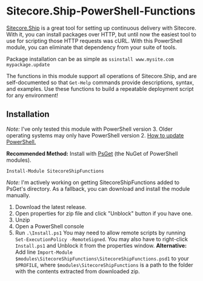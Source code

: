 Sitecore.Ship-PowerShell-Functions
==================================
[Sitecore.Ship][3] is a great tool for setting up continuous delivery with Sitecore. With it, you can install packages over HTTP, but until now the easiest tool to use for scripting those HTTP requests was cURL. With this PowerShell module, you can eliminate that dependency from your suite of tools. 

Package installation can be as simple as ```ssinstall www.mysite.com mypackage.update```

The functions in this module support all operations of Sitecore.Ship, and are self-documented so that ```Get-Help``` commands provide descriptions, syntax, and examples. Use these functions to build a repeatable deployment script for any environment!

Installation
------------
*Note:* I've only tested this module with PowerShell version 3. Older operating systems may only have PowerShell version 2. [How to update PowerShell.][1]

**Recommended Method:** Install with [PsGet][2] (the NuGet of PowerShell modules).
```
Install-Module SitecoreShipFunctions
```

*Note:* I'm actively working on getting SitecoreShipFunctions added to PsGet's directory. As a fallback, you can download and install the module manually.

1. Download the latest release.
2. Open properties for zip file and click "Unblock" button if you have one.
3. Unzip 
4. Open a PowerShell console
5. Run ```.\Install.ps1``` You may need to allow remote scripts by running 
```Set-ExecutionPolicy -RemoteSigned```. You may also have to right-click ```Install.ps1``` and Unblock it from the properties window. **Alternative:** Add line ```Import-Module $modules\SitecoreShipFunctions\SitecoreShipFunctions.psd1``` to your ```$PROFILE```, where ```$modules\SitecoreShipFunctions``` is a path to the folder with the contents extracted from downloaded zip.



[1]: http://social.technet.microsoft.com/wiki/contents/articles/21016.how-to-install-windows-powershell-4-0.aspx
[2]: http://psget.net/
[3]: https://github.com/kevinobee/Sitecore.Ship
